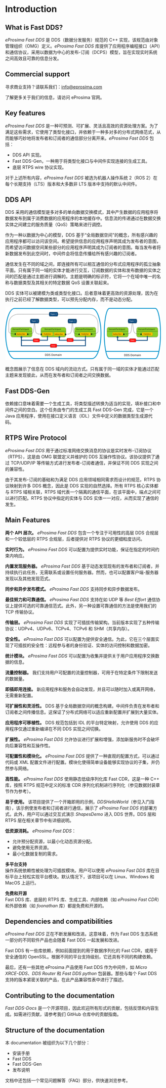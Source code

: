 # Introduction

## What is Fast DDS?

*eProsima Fast DDS* 是 DDS（数据分发服务）规范的 C++ 实现，该规范由对象管理组织（OMG）定义。*eProsima Fast DDS* 库提供了应用程序编程接口（API）和通信协议，采用以数据为中心的发布-订阅（DCPS）模型，旨在实现实时系统之间高效且可靠的信息分发。

## Commercial support

寻求商业支持？请联系我们：info@eprosima.com

了解更多关于我们的信息，请访问 eProsima 官网。

## Key features

*eProsima Fast DDS* 是一种可预测、可扩展、灵活且高效的资源处理方案。为了满足这些需求，它使用了类型化接口，并依赖于一种多对多的分布式网络范式，从而能够巧妙地将发布者和订阅者的通信部分分离开来。*eProsima Fast DDS* 包括：

- DDS API 实现。
- Fast DDS-Gen，一种用于将类型化接口与中间件实现连接的生成工具。
- 底层 RTPS wire 协议实现。

对于上述所有内容，*eProsima Fast DDS* 被选为机器人操作系统 2（ROS 2）在每个长期支持（LTS）版本和大多数非 LTS 版本中支持的默认中间件。

## DDS API

DDS 采用的通信模型是多对多的单向数据交换模式，其中产生数据的应用程序将数据发布到属于消费数据的应用程序的本地缓存中。信息流的传递通过在数据交换实体之间建立的服务质量（QoS）策略来进行调控。

作为一种以数据为中心的模型，DDS 基于“全局数据空间”的概念，所有感兴趣的应用程序都可以访问该空间。希望提供信息的应用程序声明其成为发布者的意图，而希望访问数据空间某些部分的应用程序声明其成为订阅者的意图。每当发布者将新数据发布到此空间时，中间件会将信息传播给所有感兴趣的订阅者。

通信发生在不同的域之间，即连接所有可以相互通信的分布式应用程序的孤立抽象平面。只有属于同一域的实体才能进行交互，订阅数据的实体和发布数据的实体之间的匹配是通过主题进行调解的。主题是明确的标识符，它将一个在域中唯一的名称与数据类型及其相关的特定数据 QoS 设置关联起来。

DDS 实体可以被建模为类或类型化接口。后者意味着更高效的资源处理，因为在执行之前已经了解数据类型，可以预先分配内存，而不是动态分配。

![DDS_concept](img/DDS_concept.svg)

概念图展示了信息在 DDS 域内的流动方式。只有属于同一域的实体才能通过匹配主题来发现彼此，从而在发布者和订阅者之间交换数据。

## Fast DDS-Gen

依赖接口意味着需要一个生成工具，将类型描述转换为适当的实现，填补接口和中间件之间的空白。这个任务由专门的生成工具 Fast DDS-Gen 完成，它是一个 Java 应用程序，使用在接口定义语言（IDL）文件中定义的数据类型生成源代码。

## RTPS Wire Protocol

*eProsima Fast DDS* 用于通过标准网络交换消息的协议是实时发布-订阅协议（RTPS），这是由 OMG 联盟定义并维护的 DDS 互操作性协议。该协议提供了通过 TCP/UDP/IP 等传输方式进行发布者-订阅者通信，并保证不同 DDS 实现之间的兼容性。

由于其发布-订阅的基础和为满足 DDS 应用领域相同需求而设计的规范，RTPS 协议映射到许多 DDS 概念，因此是 DDS 实现的自然选择。所有 RTPS 核心实体都与 RTPS 域相关联，RTPS 域代表一个隔离的通信平面，在该平面中，端点之间可以进行匹配。RTPS 协议中指定的实体与 DDS 实体一一对应，从而实现了通信的发生。

## Main Features

**两个 API 层次。** *eProsima Fast DDS* 包含一个专注于可用性的高层 DDS 合规层和一个较低层的 RTPS 合规层，后者提供对 RTPS 协议的更细粒度访问。

**实时行为。** *eProsima Fast DDS* 可以配置为提供实时功能，保证在指定的时间约束内响应。

**内置发现服务器。** *eProsima Fast DDS* 基于动态发现现有的发布者和订阅者，并持续执行此任务，无需联系或设置任何服务器。然而，也可以配置客户端-服务器发现以及其他发现范式。

**同步和异步发布模式。** *eProsima Fast DDS* 支持同步和异步数据发布。

**最佳努力和可靠通信。** *eProsima Fast DDS* 支持在如 UDP 等 *Best Effort* 通信协议上提供可选的可靠通信范式。此外，另一种设置可靠通信的方法是使用我们的 TCP 传输协议。

**传输层。** *eProsima Fast DDS* 实现了可插拔传输架构。当前版本实现了五种传输协议：UDPv4、UDPv6、TCPv4、TCPv6 和 SHM（共享内存）。

**安全性。** *eProsima Fast DDS* 可以配置为提供安全通信。为此，它在三个层面实现了可插拔的安全性：远程参与者的身份验证、实体的访问控制和数据加密。

**统计模块。** *eProsima Fast DDS* 可以配置为收集并提供关于用户应用程序交换数据的信息。

**流量控制器。** 我们支持用户可配置的流量控制器，可用于在特定条件下限制发送的数据量。

**即插即用连接。** 新应用程序和服务会自动发现，并且可以随时加入或离开网络，无需重新配置。

**可扩展性和灵活性。** DDS 基于全局数据空间的概念构建。中间件负责在发布者和订阅者之间传播信息。这保证了分布式网络可以适应重新配置并扩展到大量实体。

**应用程序可移植性。** DDS 规范包括到 IDL 的平台特定映射，允许使用 DDS 的应用程序仅通过重新编译在不同 DDS 实现之间切换。

**扩展性。** *eProsima Fast DDS* 允许协议进行扩展和增强，添加新服务时不会破坏向后兼容性和互操作性。

**可配置性和模块化。** *eProsima Fast DDS* 提供了一种直观的配置方式，可以通过代码或 XML 配置文件进行配置。模块化使得简单设备能够实现协议的子集，并仍然参与网络。

**高性能。** *eProsima Fast DDS* 使用静态低级序列化库 Fast CDR，这是一种 C++ 库，按照 RTPS 规范中定义的标准 CDR 序列化机制进行序列化（参见数据封装章节作为参考）。

**易于使用。** 该项目提供了一个开箱即用的示例，*DDSHelloWorld*（参见入门指南），该示例使发布者和订阅者进行通信，展示了 *eProsima Fast DDS* 的部署方式。此外，用户可以通过交互式演示 *ShapesDemo* 进入 DDS 世界。DDS 层和 RTPS 层在相关章节中有详细说明。

**低资源消耗。** *eProsima Fast DDS*：

- 允许预分配资源，以最小化动态资源分配。
- 避免使用无界资源。
- 最小化数据复制的需求。

**多平台支持**  
操作系统依赖性被处理为可插拔模块。用户可以使用 *eProsima Fast DDS* 库在目标平台上轻松实现平台模块。默认情况下，该项目可以在 Linux、Windows 和 MacOS 上运行。

**免费和开源**  
Fast DDS 库、底层的 RTPS 库、生成工具、内部依赖（如 *eProsima Fast CDR*）和外部依赖（如 *foonathan* 库）都是免费和开源的。

## Dependencies and compatibilities

*eProsima Fast DDS* 正在不断发展和改进。这意味着，作为 Fast DDS 生态系统一部分的不同软件产品也会随着 Fast DDS 一起发展和改进。

Fast DDS 有一些库依赖，例如前面提到的用于数据序列化的 Fast CDR，或用于安全通信的 OpenSSL。根据不同的平台支持级别，它还具有不同的构建依赖。

最后，还有一些其他 eProsima 产品使用 Fast DDS 作为中间件，如 *Micro XRCE-DDS*、*DDS Router* 和 *Fast DDS python* 包装器。那些与每个 Fast DDS 支持的版本紧密关联的产品，在此产品兼容性表中进行了描述。

## Contributing to the documentation

*Fast DDS-Docs* 是一个开源项目，因此欢迎所有形式的贡献，包括反馈和内容生成。如需进行贡献，请参考我们 GitHub 仓库中的贡献指南。

## Structure of the documentation

本 documentation 被组织为以下几个部分：

- 安装手册
- Fast DDS
- Fast DDS-Gen
- 发布说明

文档中还包括一个常见问题解答（FAQ）部分，供快速浏览参考。